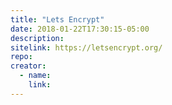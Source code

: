 ```yaml
---
title: "Lets Encrypt"
date: 2018-01-22T17:30:15-05:00
description:
sitelink: https://letsencrypt.org/
repo:
creator:
  - name:
    link:
---
```


